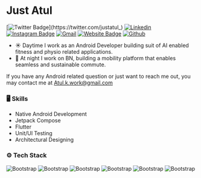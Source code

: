 # Just Atul


[![Twitter Badge](https://img.shields.io/badge/-Twitter-1da1f2?labelColor=1da1f2&logo=twitter&logoColor=white&link=https://twitter.com/justatul_)](https://twitter.com/justatul_)
[![Linkedin](https://img.shields.io/badge/-LinkedIn-blue?style=flat&logo=Linkedin&logoColor=white)](https://www.linkedin.com/in/justatul/)
[![Instagram Badge](https://img.shields.io/badge/-Instagram-purple?logo=instagram&logoColor=white&link=https://instagram.com/expeknow/)](https://www.instagram.com/expeknow)
[![Gmail](https://img.shields.io/badge/-Gmail-c14438?style=flat&logo=Gmail&logoColor=white)](mailto:Atul.k.work@gmail.com)
[![Website Badge](https://img.shields.io/badge/-Website-c14438?style=flat&logo=Google-Chrome&logoColor=white&link=https://justatul.notion.site/Just-Atul-15a5b7ad04ce4b679d4fbd3712e22abd)](https://justatul.notion.site/Just-Atul-15a5b7ad04ce4b679d4fbd3712e22abd)
[![Github](https://img.shields.io/github/followers/justatulcodes?label=Follow&style=social)](https://github.com/justatulcodes)

- ☀️ Daytime I work as an Android Developer building suit of AI enabled fitness and physio related applications.
- 🌙 At night I work on BN, building a mobility platform that enables seamless and sustainable commute.

If you have any Android related question or just want to reach me out, you may contact me at Atul.k.work@gmail.com


### 🖥 Skills

- Native Android Development
- Jetpack Compose
- Flutter
- Unit/UI Testing
- Architectural Designing
### ⚙️ Tech Stack

![Bootstrap](https://img.shields.io/badge/-Kotlin-05122A?style=flat-square&logo=Kotlin&color=353535) ![Bootstrap](https://img.shields.io/badge/-Java-05122A?style=flat-square&logo=Java&color=353535) ![Bootstrap](https://img.shields.io/badge/-Jetpack%20Compose-05122A?style=flat-square&logo=Jetpack-Compose&color=353535) ![Bootstrap](https://img.shields.io/badge/-WebRTC-05122A?style=flat-square&logo=WebRTC&color=353535) ![Bootstrap](https://img.shields.io/badge/-MLKit%20Vision-05122A?style=flat-square&logo=MLKit-Vision&color=353535) ![Bootstrap](https://img.shields.io/badge/-UI/UX-05122A?style=flat-square&logo=UI/UX&color=353535)


